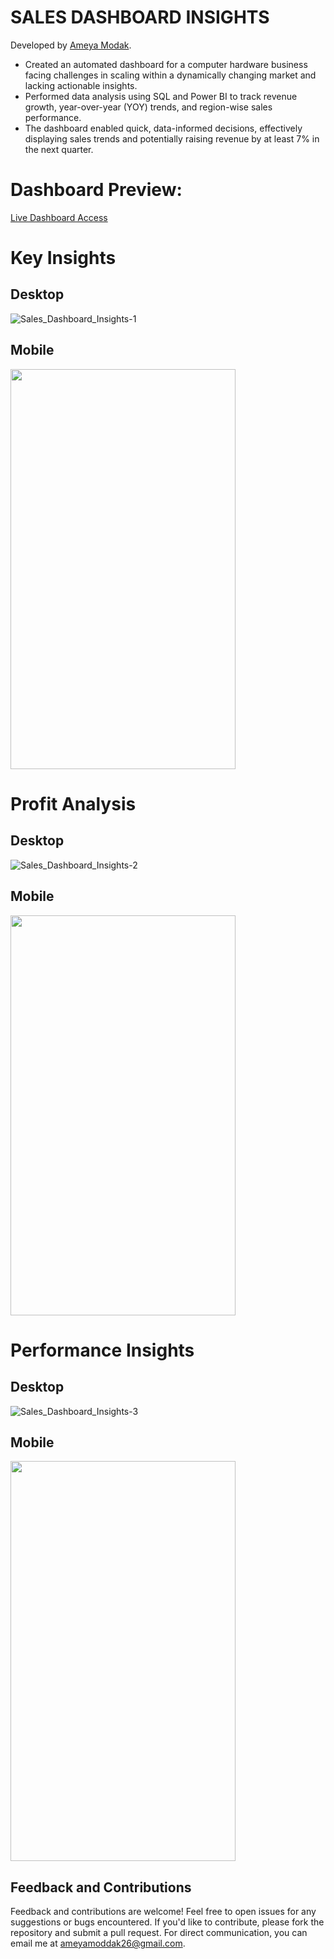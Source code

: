 # SALES DASHBOARD INSIGHTS 

Developed by [Ameya Modak](https://www.linkedin.com/in/ameya-modak/).

- Created an automated dashboard for a computer hardware business facing challenges in scaling within a dynamically changing market and lacking actionable insights.
- Performed data analysis using SQL and Power BI to track revenue growth, year-over-year (YOY) trends, and region-wise sales performance.
- The dashboard enabled quick, data-informed decisions, effectively displaying sales trends and potentially raising revenue by at least 7% in the next quarter.

# Dashboard Preview:

[Live Dashboard Access](https://app.powerbi.com/view?r=eyJrIjoiNmQxYmRjOWYtZTkyNS00MWNlLWE5ZDctOGE0ZjM2OTIxM2Y4IiwidCI6IjdjOGYxYmIxLWI3ZWEtNDg4OS05ZDIxLWQ0NDNmOWI0MzYyMSJ9)

# Key Insights
## Desktop

![Sales_Dashboard_Insights-1](https://github.com/ameya182003/Sales_Dashboard_Insights_using_PowerBI/assets/115361241/f39cf262-a2bc-4c4e-9354-f6d329e11cb8)

## Mobile 

<img src="https://github.com/ameya182003/Sales_Dashboard_Insights_using_PowerBI/assets/115361241/c93bacb0-158b-4eaf-bb31-579d7d1d8943" width=360 height=640>


# Profit Analysis
## Desktop

![Sales_Dashboard_Insights-2](https://github.com/ameya182003/Sales_Dashboard_Insights_using_PowerBI/assets/115361241/1d168e66-0068-4a56-9e27-ff8fbc610437)

## Mobile

<img src="https://github.com/ameya182003/Sales_Dashboard_Insights_using_PowerBI/assets/115361241/0e1952ed-b1fb-437e-88ac-1df887ba4701" width=360 height=640>


# Performance Insights
## Desktop

![Sales_Dashboard_Insights-3](https://github.com/ameya182003/Sales_Dashboard_Insights_using_PowerBI/assets/115361241/94876de7-922d-438a-8a57-f0c62db20b43)

## Mobile

<img src="https://github.com/ameya182003/Sales_Dashboard_Insights_using_PowerBI/assets/115361241/11cc0648-a669-4200-9a1b-4551ee8fb91e" width=360 height=640>


## Feedback and Contributions

Feedback and contributions are welcome! Feel free to open issues for any suggestions or bugs encountered. If you'd like to contribute, please fork the repository and submit a pull request. For direct communication, you can email me at [ameyamoddak26@gmail.com](mailto:ameyamoddak26@gmail.com).
